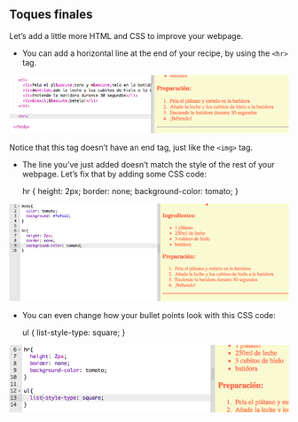 ## Toques finales

Let’s add a little more HTML and CSS to improve your webpage.

+ You can add a horizontal line at the end of your recipe, by using the `<hr>` tag.

![captura de pantalla](images/recipe-hr.png)

Notice that this tag doesn’t have an end tag, just like the `<img>` tag.

+ The line you’ve just added doesn’t match the style of the rest of your webpage. Let’s fix that by adding some CSS code:

    hr {
        height: 2px;
        border: none;
        background-color: tomato;
    }
    

![captura de pantalla](images/recipe-hr-css.png)

+ You can even change how your bullet points look with this CSS code:

    ul {
        list-style-type: square;
    }
    

![screenshot](images/recipe-ul-css.png)